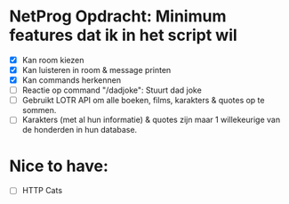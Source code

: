 # NetProg Opdracht: Minimum features dat ik in het script wil

- [X] Kan room kiezen
- [X] Kan luisteren in room & message printen
- [X] Kan commands herkennen
- [ ] Reactie op command "/dadjoke": Stuurt dad joke
- [ ] Gebruikt LOTR API om alle boeken, films, karakters & quotes op te sommen. 
- [ ] Karakters (met al hun informatie) & quotes zijn maar 1 willekeurige van de honderden in hun database.

# Nice to have:
- [ ] HTTP Cats
